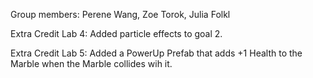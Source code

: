 Group members: Perene Wang, Zoe Torok, Julia Folkl

Extra Credit Lab 4: Added particle effects to goal 2.

Extra Credit Lab 5: Added a PowerUp Prefab that adds +1 Health to the Marble when the Marble collides wih it.

